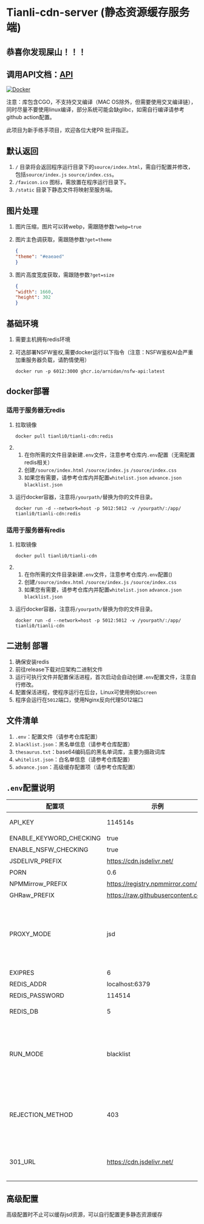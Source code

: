 # Tianli-cdn-server (静态资源缓存服务端)

## 恭喜你发现屎山！！！

## 调用API文档：[API](https://console-docs.apipost.cn/preview/877a53de056aef04/6f7d9d05f50db9e6)

[![Docker](https://github.com/Tianli-CDN/cdn-server/actions/workflows/docker_build.yml/badge.svg)](https://github.com/Tianli-CDN/cdn-server/actions/workflows/docker_build.yml)

注意：库包含CGO，不支持交叉编译（MAC OS除外，但需要使用交叉编译链），同时尽量不要使用linux编译，部分系统可能会缺glibc，如需自行编译请参考github action配置。

此项目为新手练手项目，欢迎各位大佬PR 批评指正。

## 默认返回

1.  `/` 目录将会返回程序运行目录下的`source/index.html`，需自行配置并修改，包括`source/index.js` `source/index.css`。
2.  `/favicon.ico` 图标，需放置在程序运行目录下。
3.  `/static` 目录下静态文件将映射至服务端。

## 图片处理

1. 图片压缩，图片可以转webp，需跟随参数`?webp=true`

2. 图片主色调获取，需跟随参数`?get=theme`

   ```json
   {
   "theme": "#eaeaed"
   }
   ```

3. 图片高度宽度获取，需跟随参数`?get=size` 

   ```json
   {
   "width": 1660,
   "height": 302
   }
   ```

## 基础环境

1. 需要主机拥有redis环境

2. 可选部署NSFW鉴权,需要docker运行以下指令（注意：NSFW鉴权AI会严重加重服务器负载，请酌情使用）

   ```shell
   docker run -p 6012:3000 ghcr.io/arnidan/nsfw-api:latest
   ```

## docker部署

### 适用于服务器无redis

1. 拉取镜像

   ```shell
   docker pull tianli0/tianli-cdn:redis
   ```

2. 1. 在你所需的文件目录新建`.env`文件，注意参考仓库内`.env`配置（无需配置redis相关）
   2. 创建`/source/index.html` `/source/index.js` `/source/index.css` 
   3. 如果您有需要，请参考仓库内并配置`whitelist.json` `advance.json` `blacklist.json`

3. 运行docker容器，注意将`/yourpath/`替换为你的文件目录。

   ```shell
   docker run -d --network=host -p 5012:5012 -v /yourpath/:/app/ tianli0/tianli-cdn:redis
   ```


### 适用于服务器有redis

1. 拉取镜像

   ```shell
   docker pull tianli0/tianli-cdn
   ```

2. 1. 在你所需的文件目录新建`.env`文件，注意参考仓库内`.env`配置()
   2. 创建`/source/index.html` `/source/index.js` `/source/index.css`
   3. 如果您有需要，请参考仓库内并配置`whitelist.json` `advance.json` `blacklist.json`

3. 运行docker容器，注意将`/yourpath/`替换为你的文件目录。

   ```shell
   docker run -d --network=host -p 5012:5012 -v /yourpath/:/app/ tianli0/tianli-cdn
   ```



## 二进制 部署

1. 确保安装redis
2. 前往release下载对应架构二进制文件
3. 运行可执行文件并配置保活进程，首次启动会自动创建`.env`配置文件，注意自行修改。
4. 配置保活进程，使程序运行在后台，Linux可使用例如`screen`
6. 程序会运行在`5012`端口，使用Nginx反向代理5012端口

## 文件清单

1. `.env`：配置文件（请参考仓库配置）
2. `blacklist.json`：黑名单信息（请参考仓库配置）
3. `thesaurus.txt`：base64编码后的黑名单词库，主要为摄政词库
4. `whitelist.json`：白名单信息（请参考仓库配置）
5. `advance.json`：高级缓存配置项（请参考仓库配置）



## `.env`配置说明

| 配置项                  | 示例                      | 说明                      |
| ----------------------- | ------------------------- | ------------------------- |
| API_KEY                 | 114514s                   | 配置API密钥，用于API鉴权，建议复杂 |
| ENABLE_KEYWORD_CHECKING | true                      | 是否启用关键词检测        |
| ENABLE_NSFW_CHECKING    | true                      | 是否启用图片违禁检测      |
| JSDELIVR_PREFIX         | https://cdn.jsdelivr.net/ | 代理地址，注意`/`不要遗漏 |
| PORN                    | 0.6                       | 违禁阈值，一般0.6视为违规 |
| NPMMirrow_PREFIX        | https://registry.npmmirror.com/| npm代理地址 |
| GHRaw_PREFIX      | https://raw.githubusercontent.com/| Github raw代理地址 |
| PROXY_MODE    | jsd                      | 镜像模式，填写jsd为jsd镜像，填写local为自取源，填写advance为高级配置，需修改advance.json配置项。支持多网关并发请求，服务端会返回最快响应。且支持自行配置更多缓存内容。 |
| EXIPRES    | 6                      | 缓存过期时间      |
| REDIS_ADDR      | localhost:6379 | redis服务器地址及端口 |
| REDIS_PASSWORD    | 114514                     | redis密码，可以为空      |
| REDIS_DB    | 5                      | redis使用数据库名，int，确保没有冲突再填写      |
| RUN_MODE    | blacklist                      | 运行模式，可选blacklist or whitelist，运行模式为白名单或黑名单，白名单时将以白名单内内容做为校验，同时黑路径黑名单也会生效，黑名单与白名单参考blacklist.json和whitelist.json     |
| REJECTION_METHOD | 403 | 拒绝方式：301或403，当填写301时还需要自行配置301_URL（比如该referer或者path不在白名单中或者处于黑名单中，将会以你设置的其中一种状态码作为处理） |
| 301_URL | https://cdn.jsdelivr.net/ | 当REJECTION_METHOD=301时，将会把非白名单请求重定向至配置的url |

## 高级配置

高级配置时不止可以缓存jsd资源，可以自行配置更多静态资源缓存
